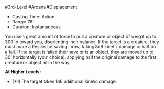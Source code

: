 #3rd-Level #Arcana #Displacement
 
- Casting Time: Action
- Range: 75'
- Duration: Instantaneous  

You use a great amount of force to pull a creature or object of weight up to 300 lb toward you, disorienting their balance. If the target is a creature, they must make a Resilience saving throw, taking 8d6 kinetic damage or half on a fail. 
If the target is failed their save or is an object, they are moved up to 30' horizontally (your choice), applying half the original damage to the first creature or object hit in the way.
 
**At Higher Levels:** 
* (+1) The target takes 1d6 additional kinetic damage.